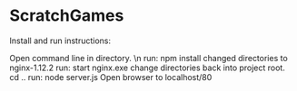 # ScratchGames

Install and run instructions:

Open command line in directory. \n
run: npm install 
changed directories to nginx-1.12.2
run: start nginx.exe
change directories back into project root. cd ..
run: node server.js
Open browser to localhost/80
